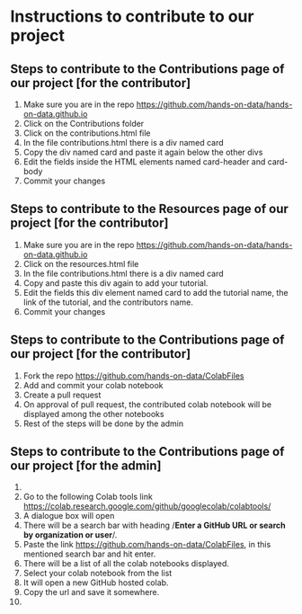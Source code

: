 # Instructions to contribute to our project

## Steps to contribute to the Contributions page of our project [for the contributor]

1) Make sure you are in the repo https://github.com/hands-on-data/hands-on-data.github.io
2) Click on the Contributions folder
3) Click on the contributions.html file
4) In the file contributions.html there is a div named card
5) Copy the div named card and paste it again below the other divs
6) Edit the fields inside the HTML elements named card-header and card-body
7) Commit your changes

## Steps to contribute to the Resources page of our project [for the contributor]

1) Make sure you are in the repo https://github.com/hands-on-data/hands-on-data.github.io
2) Click on the resources.html file
3) In the file contributions.html there is a div named card
4) Copy and paste this div again to add your tutorial.
5) Edit the fields this div element named card to add the tutorial name, the link of the tutorial, and the contributors name.
6) Commit your changes


## Steps to contribute to the Contributions page of our project [for the contributor]

1) Fork the repo https://github.com/hands-on-data/ColabFiles
2) Add and commit your colab notebook
3) Create a pull request
4) On approval of pull request, the contributed colab notebook will be displayed among the other notebooks
5) Rest of the steps will be done by the admin

## Steps to contribute to the Contributions page of our project [for the admin]

1)
2) Go to the following Colab tools link https://colab.research.google.com/github/googlecolab/colabtools/
3) A dialogue box will open
4) There will be a search bar with heading /**Enter a GitHub URL or search by organization or user**/.  
5) Paste the link https://github.com/hands-on-data/ColabFiles, in this mentioned search bar and hit enter.
6) There will be a list of all the colab notebooks displayed.
7) Select your colab notebook from the list
8) It will open a new GitHub hosted colab.
9) Copy the url and save it somewhere.
10) 
